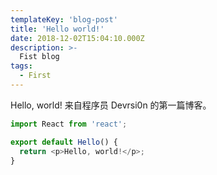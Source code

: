 ```yaml
---
templateKey: 'blog-post'
title: 'Hello world!'
date: 2018-12-02T15:04:10.000Z
description: >-
  Fist blog
tags:
  - First
---
```


Hello, world! 来自程序员 Devrsi0n 的第一篇博客。

```javascript
import React from 'react';

export default Hello() {
  return <p>Hello, world!</p>;
}
```
